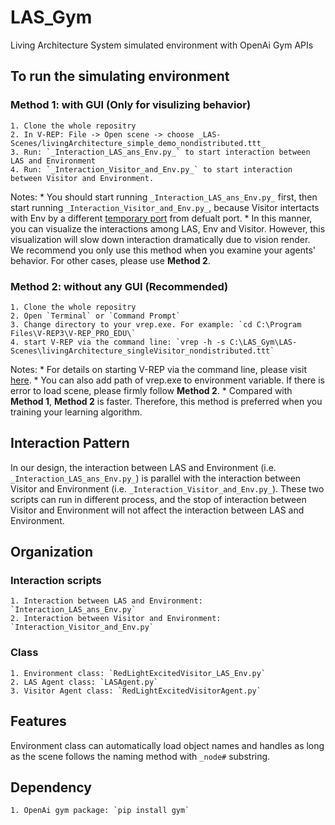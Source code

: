 # LAS_Gym
Living Architecture System simulated environment with OpenAi Gym APIs

## To run the simulating environment
### Method 1: with GUI (Only for visulizing behavior)
    1. Clone the whole repositry
    2. In V-REP: File -> Open scene -> choose _LAS-Scenes/livingArchitecture_simple_demo_nondistributed.ttt_ 
    3. Run: `_Interaction_LAS_ans_Env.py_` to start interaction between LAS and Environment
    4. Run: `_Interaction_Visitor_and_Env.py_` to start interaction between Visitor and Environment.

Notes:
    * You should start running `_Interaction_LAS_ans_Env.py_` first, then start running `_Interaction_Visitor_and_Env.py_`, because Visitor intertacts with Env by a different [temporary port](http://www.coppeliarobotics.com/helpFiles/en/remoteApiServerSide.htm) from defualt port.
    * In this manner, you can visualize the interactions among LAS, Env and Visitor. However, this visualization will slow down interaction dramatically due to vision render. We recommend you only use this method when you examine your agents' behavior. For other cases, please use **Method 2**. 

### Method 2: without any GUI (Recommended)
    1. Clone the whole repositry
    2. Open `Terminal` or `Command Prompt`
    3. Change directory to your vrep.exe. For example: `cd C:\Program Files\V-REP3\V-REP_PRO_EDU\`
    4. start V-REP via the command line: `vrep -h -s C:\LAS_Gym\LAS-Scenes\livingArchitecture_singleVisitor_nondistributed.ttt`

Notes:
    * For details on starting V-REP via the command line, please visit [here](http://www.coppeliarobotics.com/helpFiles/en/commandLine.htm).
    * You can also add path of vrep.exe to environment variable. If there is error to load scene, please firmly follow **Method 2**.
    * Compared with **Method 1**, **Method 2** is faster. Therefore, this method is preferred when you training your learning algorithm.

## Interaction Pattern
In our design, the interaction between LAS and Environment (i.e. `_Interaction_LAS_ans_Env.py_`) is parallel with the interaction between Visitor and Environment (i.e. `_Interaction_Visitor_and_Env.py_`). These two scripts can run in different process, and the stop of interaction between Visitor and Environment will not affect the interaction between LAS and Environment.

## Organization
### Interaction scripts
    1. Interaction between LAS and Environment: `Interaction_LAS_ans_Env.py`
    2. Interaction between Visitor and Environment: `Interaction_Visitor_and_Env.py`
### Class
    1. Environment class: `RedLightExcitedVisitor_LAS_Env.py`
    2. LAS Agent class: `LASAgent.py`
    3. Visitor Agent class: `RedLightExcitedVisitorAgent.py`

## Features
Environment class can automatically load object names and handles as long as the scene follows the naming method with `_node#` substring.

## Dependency
    1. OpenAi gym package: `pip install gym`
